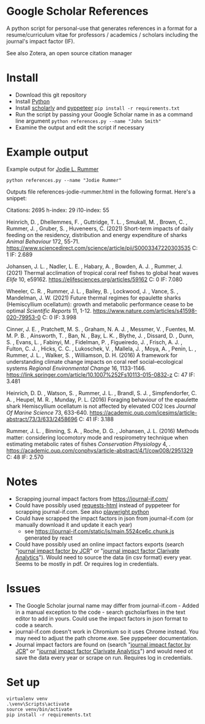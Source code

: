 # Google Scholar References
A python script for personal-use that generates references in a format for a resume/curriculum vitae for professors / academics / scholars including the journal's impact factor (IF).

See also Zotera, an open source citation manager

# Install
- Download this git repository
- Install [Python](https://www.python.org/downloads/)
- Install [scholarly](https://github.com/scholarly-python-package/scholarly) and [pyppeteer](https://github.com/pyppeteer/pyppeteer) `pip install -r requirements.txt`
- Run the script by passing your Google Scholar name in as a command line argument `python references.py --name "John Smith"`
- Examine the output and edit the script if necessary

# Example output

Example output for [Jodie L. Rummer](http://scholar.google.com.au/citations?user=ynWS968AAAAJ&hl=en)

`python references.py --name "Jodie Rummer"`

Outputs file references-jodie-rummer.html in the following format. Here's a snippet:

Citations: 2695
h-index: 29
i10-index: 55

Heinrich, D. , Dhellemmes, F. , Guttridge, T. L. , Smukall, M. , Brown, C. , Rummer, J. , Gruber, S. , Huveneers, C. (2021) Short-term impacts of daily feeding on the residency, distribution and energy expenditure of sharks *Animal Behaviour* 172, 55-71. https://www.sciencedirect.com/science/article/pii/S0003347220303535 C: 1 IF: 2.689

Johansen, J. L. , Nadler, L. E. , Habary, A. , Bowden, A. J. , Rummer, J. (2021) Thermal acclimation of tropical coral reef fishes to global heat waves *Elife* 10, e59162. https://elifesciences.org/articles/59162 C: 0 IF: 7.080

Wheeler, C. R. , Rummer, J. L. , Bailey, B. , Lockwood, J. , Vance, S. , Mandelman, J. W. (2021) Future thermal regimes for epaulette sharks (Hemiscyllium ocellatum): growth and metabolic performance cease to be optimal *Scientific Reports* 11, 1-12. https://www.nature.com/articles/s41598-020-79953-0 C: 0 IF: 3.998

Cinner, J. E. , Pratchett, M. S. , Graham, N. A. J. , Messmer, V. , Fuentes, M. M. P. B. , Ainsworth, T. , Ban, N. , Bay, L. K. , Blythe, J. , Dissard, D. , Dunn, S. , Evans, L. , Fabinyi, M. , Fidelman, P. , Figueiredo, J. , Frisch, A. J. , Fulton, C. J. , Hicks, C. C. , Lukoschek, V. , Mallela, J. , Moya, A. , Penin, L. , Rummer, J. L. , Walker, S. , Williamson, D. H. (2016) A framework for understanding climate change impacts on coral reef social–ecological systems *Regional Environmental Change* 16, 1133-1146. https://link.springer.com/article/10.1007%252Fs10113-015-0832-z C: 47 IF: 3.481

Heinrich, D. D. , Watson, S. , Rummer, J. L. , Brandl, S. J. , Simpfendorfer, C. A. , Heupel, M. R. , Munday, P. L. (2016) Foraging behaviour of the epaulette shark Hemiscyllium ocellatum is not affected by elevated CO2 Ices *Journal Of Marine Science* 73, 633-640. https://academic.oup.com/icesjms/article-abstract/73/3/633/2458696 C: 41 IF: 3.188

Rummer, J. L. , Binning, S. A. , Roche, D. G. , Johansen, J. L. (2016) Methods matter: considering locomotory mode and respirometry technique when estimating metabolic rates of fishes *Conservation Physiology* 4, . https://academic.oup.com/conphys/article-abstract/4/1/cow008/2951329 C: 48 IF: 2.570


# Notes
- Scrapping journal impact factors from https://journal-if.com/
- Could have possibly used [requests-html](https://github.com/psf/requests-html) instead of pyppeteer for scrapping journal-if.com. See also [playwright python](https://github.com/microsoft/playwright-python)
- Could have scrapped the impact factors in json from journal-if.com (or manually download it and update it each year)
  - see https://journal-if.com/static/js/main.5524ce6c.chunk.js generated by react
- Could have possibly used an online impact factors exports (search "[journal impact factor by JCR](https://jcr.clarivate.com/)" or "[journal impact factor Clarivate Analytics](https://clarivate.com/webofsciencegroup/essays/impact-factor/)"). Would need to source the data (in csv format) every year. Seems to be mostly in pdf. Or requires log in credentials.

# Issues
- The Google Scholar journal name may differ from journal-if.com - Added in a manual exception to the code - search gscholarfixes in the text editor to add in yours. Could use the impact factors in json format to code a search.
- journal-if.com doesn't work in Chromium so it uses Chrome instead. You may need to adjust the path chrome.exe. See pyppeteer documentation.
- Journal impact factors are found on (search "[journal impact factor by JCR](https://jcr.clarivate.com/)" or "[journal impact factor Clarivate Analytics](https://clarivate.com/webofsciencegroup/essays/impact-factor/)") and would need ot save the data every year or scrape on run. Requires log in credentials.


# Set up
```
virtualenv venv
.\venv\Scripts\activate
source venv/bin/activate
pip install -r requirements.txt
```